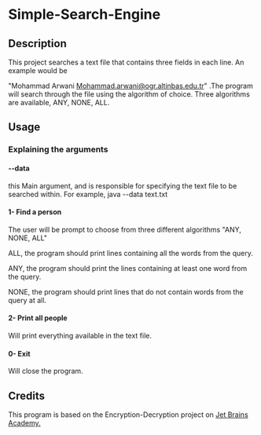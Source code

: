 # Simple-Search-Engine

## Description

This project searches a text file that contains three fields in each line.
An example would be 

"Mohammad Arwani Mohammad.arwani@ogr.altinbas.edu.tr"
.The program will search through the file using the algorithm of choice.
Three algorithms are available, ANY, NONE, ALL.
 


## Usage


### Explaining the arguments

#### --data
this Main argument, and is responsible for specifying the text file to be searched within.
For example, java --data text.txt 

#### 1- Find a person

The user will be prompt to choose from three different algorithms "ANY, NONE, ALL"

ALL, the program should print lines containing all the words from the query.

ANY, the program should print the lines containing at least one word from the query.

NONE, the program should print lines that do not contain words from the query at all.



#### 2- Print all people

Will print everything available in the text file.

#### 0- Exit

Will close the program.


## Credits

This program is based on the Encryption-Decryption project on [Jet Brains Academy.](https://hyperskill.org/tracks)




